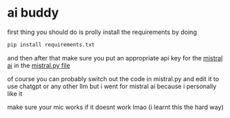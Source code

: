 # ai buddy
first thing you should do is prolly install the requirements by doing 
```py
pip install requirements.txt
```
and then after that make sure you put an appropriate api key for the [mistral ai](https://console.mistral.ai/) in the [mistral.py file](https://github.com/aUniqueUsernameWasTaken/ai-buddy/blob/master/mistral.py)

of course you can probably switch out the code in mistral.py and edit it to use chatgpt or any other llm but i went for mistral ai because i personally like it

make sure your mic works if it doesnt work lmao (i learnt this the hard way) 
